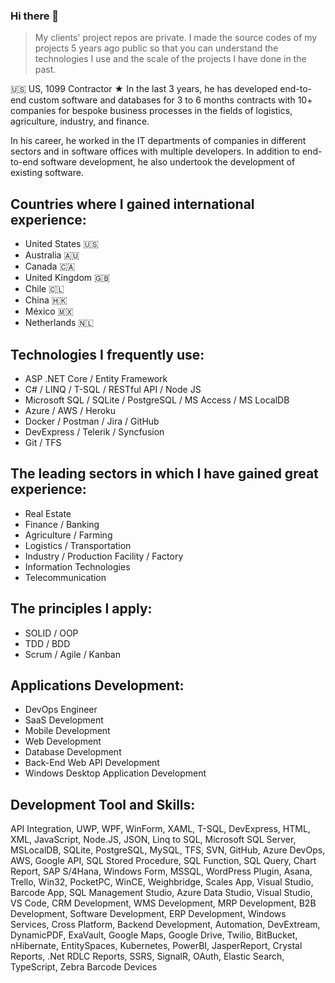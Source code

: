 ### Hi there 👋
> My clients' project repos are private. I made the source codes of my projects 5 years ago public so that you can understand the technologies I use and the scale of the projects I have done in the past.

🇺🇸 US, 1099 Contractor ★ In the last 3 years, he has developed end-to-end custom software and databases for 3 to 6 months contracts with 10+ companies for bespoke business processes in the fields of logistics, agriculture, industry, and finance.

In his career, he worked in the IT departments of companies in different sectors and in software offices with multiple developers. In addition to end-to-end software development, he also undertook the development of existing software.

## Countries where I gained international experience:<br/>
- United States 🇺🇸
- Australia 🇦🇺
- Canada 🇨🇦
- United Kingdom 🇬🇧
- Chile 🇨🇱
- China 🇭🇰
- México 🇲🇽
- Netherlands 🇳🇱

## Technologies I frequently use:
- ASP .NET Core / Entity Framework
- C# / LINQ / T-SQL / RESTful API / Node JS
- Microsoft SQL / SQLite / PostgreSQL / MS Access / MS LocalDB
- Azure / AWS / Heroku
- Docker / Postman / Jira / GitHub
- DevExpress / Telerik / Syncfusion
- Git / TFS

## The leading sectors in which I have gained great experience:
- Real Estate
- Finance / Banking
- Agriculture / Farming
- Logistics / Transportation
- Industry / Production Facility / Factory
- Information Technologies
- Telecommunication

## The principles I apply:
- SOLID / OOP 
- TDD / BDD
- Scrum / Agile / Kanban

## Applications Development:
- DevOps Engineer
- SaaS Development
- Mobile Development
- Web Development
- Database Development
- Back-End Web API Development
- Windows Desktop Application Development

## Development Tool and Skills:
API Integration, UWP, WPF, WinForm, XAML, T-SQL, DevExpress, HTML, XML, JavaScript, Node.JS, JSON, Linq to SQL, Microsoft SQL Server, MSLocalDB, SQLite, PostgreSQL, MySQL, TFS, SVN, GitHub, Azure DevOps, AWS, Google API, SQL Stored Procedure, SQL Function, SQL Query, Chart Report, SAP S/4Hana, Windows Form, MSSQL, WordPress Plugin, Asana, Trello, Win32, PocketPC, WinCE, Weighbridge, Scales App, Visual Studio, Barcode App, SQL Management Studio, Azure Data Studio, Visual Studio, VS Code, CRM Development, WMS Development, MRP Development, B2B Development, Software Development, ERP Development, Windows Services, Cross Platform, Backend Development, Automation, DevExtream, DynamicPDF, ExaVault, Google Maps, Google Drive, Twilio, BitBucket, nHibernate, EntitySpaces, Kubernetes, PowerBI, JasperReport, Crystal Reports, .Net RDLC Reports, SSRS, SignalR, OAuth, Elastic Search, TypeScript, Zebra Barcode Devices

<!--
**mcyenikoylu/mcyenikoylu** is a ✨ _special_ ✨ repository because its `README.md` (this file) appears on your GitHub profile.

Here are some ideas to get you started:

- 🔭 I’m currently working on ...
- 🌱 I’m currently learning ...
- 👯 I’m looking to collaborate on ...
- 🤔 I’m looking for help with ...
- 💬 Ask me about ...
- 📫 How to reach me: ...
- 😄 Pronouns: ...
- ⚡ Fun fact: ...
-->
